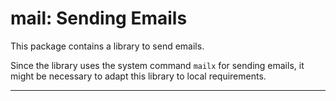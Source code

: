 mail: Sending Emails
====================

This package contains a library to send emails.

Since the library uses the system command `mailx` for sending emails,
it might be necessary to adapt this library to local requirements.

--------------------------------------------------------------------------
